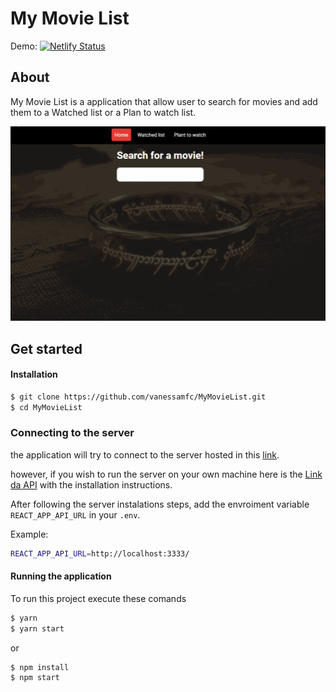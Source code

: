 # My Movie List
Demo: [![Netlify Status](https://api.netlify.com/api/v1/badges/75225cda-26da-4cf5-9585-d67f5bc45d23/deploy-status)](https://app.netlify.com/sites/gallant-carson-a1fb90/deploys)
## About

My Movie List is a application that allow user to search for movies and add them to a Watched list or a Plan to watch list.

![My Movie List](/readmeImg/MyMovieList.gif?raw=true 'My Movie List')

## Get started

#### Installation

```sh
$ git clone https://github.com/vanessamfc/MyMovieList.git
$ cd MyMovieList
```

### Connecting to the server

the application will try to connect to the server hosted in this [link](https://mmlapi.projectargos.tech/).

however, if you wish to run the server on your own machine here is the [Link da API](https://mmlapi.projectargos.tech/) with the installation instructions.

After following the server instalations steps, add the envroiment variable `REACT_APP_API_URL` in your `.env`.

Example:

```sh
REACT_APP_API_URL=http://localhost:3333/
```

#### Running the application

To run this project execute these comands

```sh
$ yarn
$ yarn start
```

or

```sh
$ npm install
$ npm start
```
